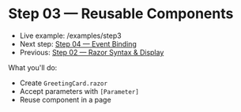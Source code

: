 # Step 03 — Reusable Components

- Live example: /examples/step3
- Next step: [Step 04 — Event Binding](./Step04.md)
- Previous: [Step 02 — Razor Syntax & Display](./Step02.md)

What you'll do:

- Create `GreetingCard.razor`
- Accept parameters with `[Parameter]`
- Reuse component in a page
